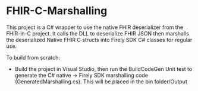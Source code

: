 # FHIR-C-Marshalling

This project is a C# wrapper to use the native FHIR deserializer from the FHIR-in-C project.
It calls the DLL to deserialize FHIR JSON then marshalls the deserialized Native FHIR C structs into Firely SDK C# classes for regular use.

To build from scratch:
 - Build the project in Visual Studio, then run the BuildCodeGen Unit test to generate the C# native -> Firely SDK marshalling code (GeneratedMarshalling.cs). This will be placed in the bin folder/Output
